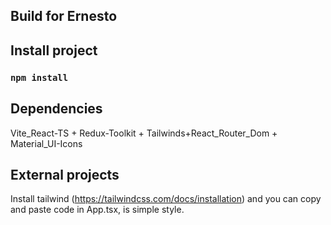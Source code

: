 ## Build for Ernesto
## Install project
### `npm install`

## Dependencies
Vite_React-TS + Redux-Toolkit + Tailwinds+React_Router_Dom + Material_UI-Icons

## External projects
Install tailwind (https://tailwindcss.com/docs/installation) and you can copy and paste code in App.tsx, is simple style.
